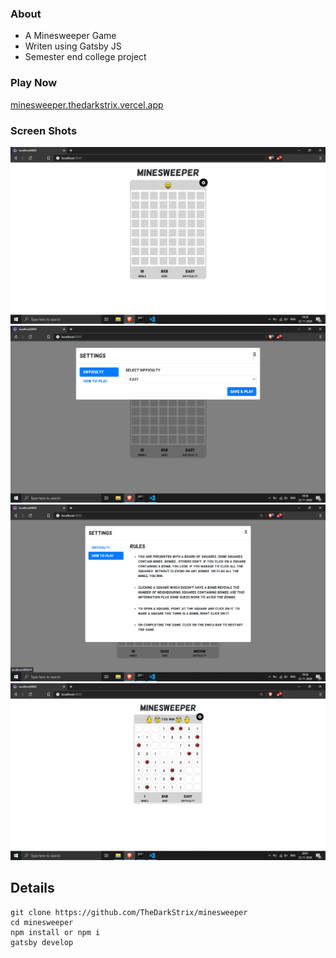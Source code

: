 ### About

- A Minesweeper Game
- Writen using Gatsby JS
- Semester end college project

### Play Now

[minesweeper.thedarkstrix.vercel.app](https://minesweeper.thedarkstrix.vercel.app/)

### Screen Shots

![](https://raw.githubusercontent.com/TheDarkStrix/minesweeper/main/1.png)
![](https://raw.githubusercontent.com/TheDarkStrix/minesweeper/main/2.png)
![](https://raw.githubusercontent.com/TheDarkStrix/minesweeper/main/3.png)
![](https://raw.githubusercontent.com/TheDarkStrix/minesweeper/main/5.png)

## Details

```
git clone https://github.com/TheDarkStrix/minesweeper
cd minesweeper
npm install or npm i
gatsby develop
```
